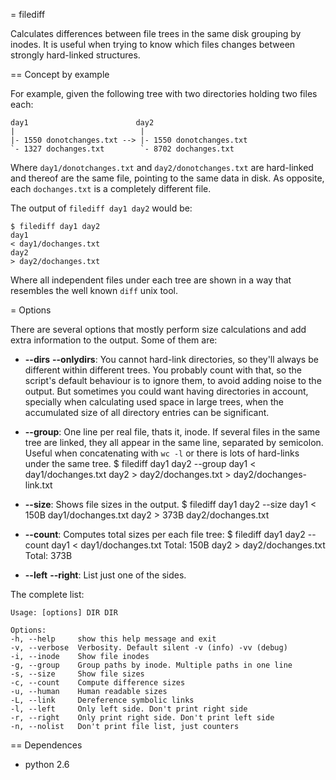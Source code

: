 = filediff

Calculates differences between file trees in the same disk grouping by inodes.
It is useful when trying to know which files changes between strongly hard-linked structures.

== Concept by example

For example, given the following tree with two directories holding two files each:

	day1                        day2
	|                            |
	|- 1550 donotchanges.txt --> |- 1550 donotchanges.txt
	`- 1327 dochanges.txt        `- 8702 dochanges.txt

Where `day1/donotchanges.txt` and `day2/donotchanges.txt` are hard-linked and thereof are the same
file, pointing to the same data in disk. As opposite, each `dochanges.txt` is a completely different
file.

The output of `filediff day1 day2` would be:

	$ filediff day1 day2
	day1
	< day1/dochanges.txt
	day2
	> day2/dochanges.txt

Where all independent files under each tree are shown in a way that resembles the well known
`diff` unix tool.

= Options

There are several options that mostly perform size calculations and add extra information to the
output. Some of them are:

- **--dirs** **--onlydirs**: You cannot hard-link directories, so they'll always be different
  within different trees. You probably count with that, so the script's default behaviour is to
  ignore them, to avoid adding noise to the output. But sometimes you could want having directories
  in account, specially when calculating used space in large trees, when the accumulated size of
  all directory entries can be significant.

- **--group**: One line per real file, thats it, inode. If several files in the same tree are
  linked, they all appear in the same line, separated by semicolon. 
  Useful when concatenating with `wc -l` or there is lots of hard-links under the same tree.
  		$ filediff day1 day2 --group
		day1
		< day1/dochanges.txt
		day2
		> day2/dochanges.txt
		> day2/dochanges-link.txt

- **--size**: Shows file sizes in the output.
		$ filediff day1 day2 --size
		day1
		< 150B day1/dochanges.txt
		day2
		> 373B day2/dochanges.txt

- **--count**: Computes total sizes per each file tree:
		$ filediff day1 day2 --count
		day1
		< day1/dochanges.txt
		Total: 150B
		day2
		> day2/dochanges.txt
		Total: 373B

- **--left** **--right**: List just one of the sides.

The complete list:

	Usage: [options] DIR DIR

	Options:
	-h, --help     show this help message and exit
	-v, --verbose  Verbosity. Default silent -v (info) -vv (debug)
	-i, --inode    Show file inodes
	-g, --group    Group paths by inode. Multiple paths in one line
	-s, --size     Show file sizes
	-c, --count    Compute difference sizes
	-u, --human    Human readable sizes
	-L, --link     Dereference symbolic links
	-l, --left     Only left side. Don't print right side
	-r, --right    Only print right side. Don't print left side
	-n, --nolist   Don't print file list, just counters

== Dependences

- python 2.6
